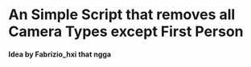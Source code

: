 # An Simple Script that removes all Camera Types except First Person

#### Idea by Fabrizio_hxi that ngga
